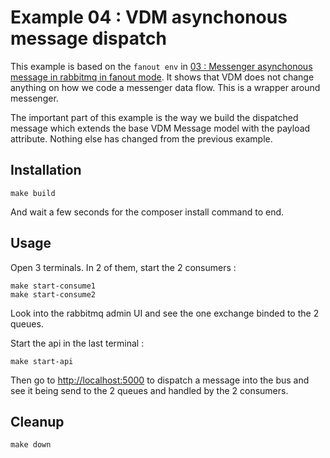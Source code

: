 # Example 04 : VDM asynchonous message dispatch

This example is based on the `fanout env` in [03 : Messenger asynchonous message in rabbitmq in fanout mode](../03_messenger_rabbitmq_fanout).
It shows that VDM does not change anything on how we code a messenger data flow. This is a wrapper around messenger.

The important part of this example is the way we build the dispatched message which extends the base VDM Message model with 
the payload attribute. Nothing else has changed from the previous example.

## Installation

```shell script
make build
```

And wait a few seconds for the composer install command to end.

## Usage

Open 3 terminals. In 2 of them, start the 2 consumers :

```shell script
make start-consume1
make start-consume2
```

Look into the rabbitmq admin UI and see the one exchange binded to the 2 queues.

Start the api in the last terminal :

```shell script
make start-api
```

Then go to [http://localhost:5000](http://localhost:5000) to dispatch a message into the bus and see it being send to 
the 2 queues and handled by the 2 consumers.

## Cleanup

```shell script
make down
```